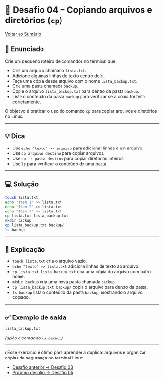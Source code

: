 # 🐧 Desafio 04 – Copiando arquivos e diretórios (`cp`)  

[Voltar ao Sumário](../SUMARIO.md)

## 🧩 Enunciado  
Crie um pequeno roteiro de comandos no terminal que:  

- Crie um arquivo chamado `lista.txt`.  
- Adicione algumas linhas de texto dentro dele.  
- Faça uma cópia desse arquivo com o nome `lista_backup.txt`.  
- Crie uma pasta chamada `backup`.  
- Copie o arquivo `lista_backup.txt` para dentro da pasta `backup`.  
- Liste o conteúdo da pasta `backup` para verificar se a cópia foi feita corretamente.  

O objetivo é praticar o uso do comando `cp` para copiar arquivos e diretórios no Linux.  

---

## 💡 Dica  
- Use `echo "texto" >> arquivo` para adicionar linhas a um arquivo.  
- Use `cp arquivo destino` para copiar arquivos.  
- Use `cp -r pasta destino` para copiar diretórios inteiros.  
- Use `ls` para verificar o conteúdo de uma pasta.  

---

## 💻 Solução  
```bash
touch lista.txt
echo "Item 1" >> lista.txt
echo "Item 2" >> lista.txt
echo "Item 3" >> lista.txt
cp lista.txt lista_backup.txt
mkdir backup
cp lista_backup.txt backup/
ls backup
```

---

## 🧠 Explicação  
- `touch lista.txt` cria o arquivo vazio.  
- `echo "texto" >> lista.txt` adiciona linhas de texto ao arquivo.  
- `cp lista.txt lista_backup.txt` cria uma cópia do arquivo com outro nome.  
- `mkdir backup` cria uma nova pasta chamada `backup`.  
- `cp lista_backup.txt backup/` copia o arquivo para dentro da pasta.  
- `ls backup` lista o conteúdo da pasta `backup`, mostrando o arquivo copiado.  

---

## ✅ Exemplo de saída  
```bash
lista_backup.txt
```

*(após o comando `ls backup`)*  

---

ℹ️ Esse exercício é ótimo para aprender a duplicar arquivos e organizar cópias de segurança no terminal Linux.  

- [Desafio anterior → Desafio 03](./desafio_03.md)
- [Próximo desafio → Desafio 05](./desafio_05.md)